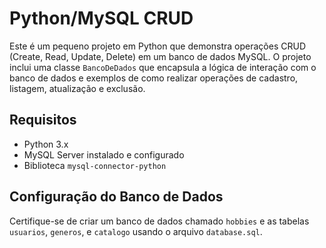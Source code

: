 # Python/MySQL CRUD 

Este é um pequeno projeto em Python que demonstra operações CRUD (Create, Read, Update, Delete) em um banco de dados MySQL. 
O projeto inclui uma classe `BancoDeDados` que encapsula a lógica de interação com o banco de dados e exemplos de como realizar operações de cadastro, listagem, atualização e exclusão.

## Requisitos

- Python 3.x
- MySQL Server instalado e configurado
- Biblioteca `mysql-connector-python`

## Configuração do Banco de Dados

Certifique-se de criar um banco de dados chamado `hobbies` e as tabelas `usuarios`, `generos`, e `catalogo` usando o arquivo `database.sql`.

